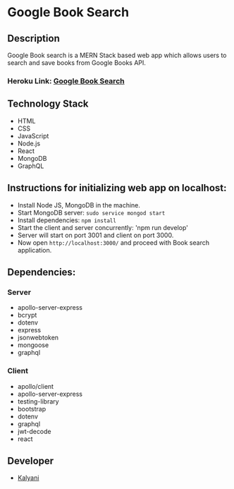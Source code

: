 # Google Book Search

## Description

Google Book search is a MERN Stack based web app which allows users to search and save books from Google Books API.

### Heroku Link: [Google Book Search](https://google-book-search-k.herokuapp.com/)

## Technology Stack

- HTML
- CSS
- JavaScript
- Node.js
- React
- MongoDB
- GraphQL

## Instructions for initializing web app on localhost:

- Install Node JS, MongoDB in the machine.
- Start MongoDB server: `sudo service mongod start`
- Install dependencies: `npm install`
- Start the client and server concurrently: 'npm run develop'
- Server will start on port 3001 and client on port 3000.
- Now open `http://localhost:3000/` and proceed with Book search application.

## Dependencies:

### Server

- apollo-server-express
- bcrypt
- dotenv
- express
- jsonwebtoken
- mongoose
- graphql

### Client

- apollo/client
- apollo-server-express
- testing-library
- bootstrap
- dotenv
- graphql
- jwt-decode
- react

## Developer

- [Kalyani](https://github.com/kay-code-1)